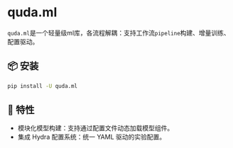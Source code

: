 # quda.ml

`quda.ml`是一个轻量级ml库，各流程解耦：支持工作流`pipeline`构建、增量训练、配置驱动。

## 📦 安装

```bash
pip install -U quda.ml
```



## 🚀 特性

- 模块化模型构建：支持通过配置文件动态加载模型组件。
- 集成 Hydra 配置系统：统一 YAML 驱动的实验配置。